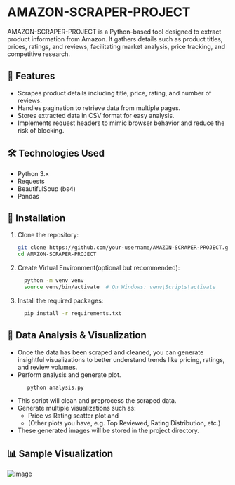 # AMAZON-SCRAPER-PROJECT

AMAZON-SCRAPER-PROJECT is a Python-based tool designed to extract product information from Amazon. It gathers details such as product titles, prices, ratings, and reviews, facilitating market analysis, price tracking, and competitive research.

## 📌 Features
- Scrapes product details including title, price, rating, and number of reviews.
- Handles pagination to retrieve data from multiple pages.
- Stores extracted data in CSV format for easy analysis.
- Implements request headers to mimic browser behavior and reduce the risk of blocking.

## 🛠️ Technologies Used
- Python 3.x
- Requests
- BeautifulSoup (bs4)
- Pandas

## 🚀 Installation
1. Clone the repository:
   ```bash
   git clone https://github.com/your-username/AMAZON-SCRAPER-PROJECT.git
   cd AMAZON-SCRAPER-PROJECT
   ```
2. Create Virtual Environment(optional but recommended):
   ```bash
     python -m venv venv
     source venv/bin/activate  # On Windows: venv\Scripts\activate
   ```
3. Install the required packages:
   ```bash
     pip install -r requirements.txt
   ```
   
## 🧪 Data Analysis & Visualization
- Once the data has been scraped and cleaned, you can generate insightful visualizations to better understand trends like pricing, ratings, and review volumes.
- Perform analysis and generate plot.
  ```bash
     python analysis.py
   ```
- This script will clean and preprocess the scraped data.
- Generate multiple visualizations such as:
    - Price vs Rating scatter plot and
    - (Other plots you have, e.g. Top Reviewed, Rating Distribution, etc.)
- These generated images will be stored in the project directory.

## 📊 Sample Visualization
 ![image](https://github.com/user-attachments/assets/99a7fc8b-fc2d-4e58-a6e6-03768b4a85f0)

  
   
